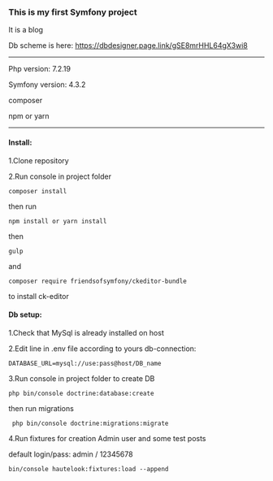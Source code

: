### This is my first Symfony project

It is a blog

Db scheme is here:  https://dbdesigner.page.link/gSE8mrHHL64gX3wi8

------------------------------------------

Php version: 7.2.19

Symfony version: 4.3.2

composer

npm or yarn

--------------------------------------

#### Install:

1.Clone repository

2.Run console in project folder

    
    composer install
    
then run
    
    npm install or yarn install

then
    
    gulp

and 
    
    composer require friendsofsymfony/ckeditor-bundle

to install ck-editor

#### Db setup:

1.Check that MySql is already installed on host

2.Edit line in .env file according to yours db-connection:
    
    
    DATABASE_URL=mysql://use:pass@host/DB_name
    
3.Run console in project folder to create DB
    
    
    php bin/console doctrine:database:create
    

then run migrations
    
    
     php bin/console doctrine:migrations:migrate
     
4.Run fixtures for creation Admin user and some test posts

   default login/pass: admin / 12345678
 
    
    bin/console hautelook:fixtures:load --append
